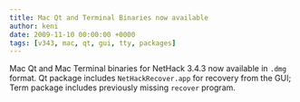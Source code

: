 ```yaml
---
title: Mac Qt and Terminal Binaries now available
author: keni
date: 2009-11-10 00:00:00 +0000
tags: [v343, mac, qt, gui, tty, packages]
---
```

Mac Qt and Mac Terminal binaries for NetHack 3.4.3 now available in `.dmg` format.  Qt package includes `NetHackRecover.app` for recovery from the GUI; Term package includes previously missing `recover` program.
